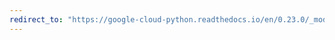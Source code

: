 ```yaml
---
redirect_to: "https://google-cloud-python.readthedocs.io/en/0.23.0/_modules/google/cloud/storage/client.html"
---
```

